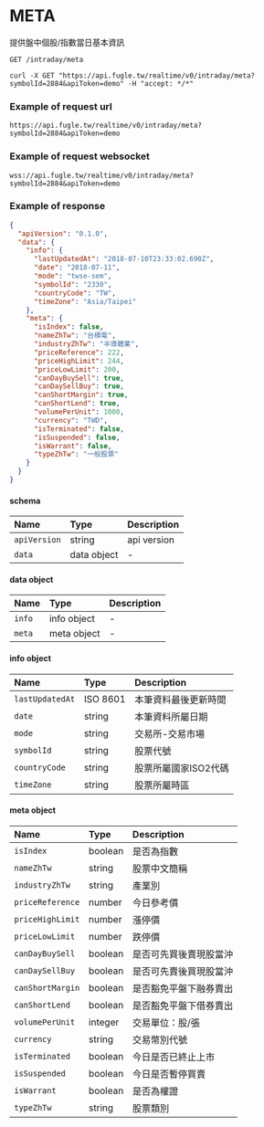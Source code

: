 # META

提供盤中個股/指數當日基本資訊

```
GET /intraday/meta
```

```
curl -X GET "https://api.fugle.tw/realtime/v0/intraday/meta?symbolId=2884&apiToken=demo" -H "accept: */*"
```

### Example of request url
```
https://api.fugle.tw/realtime/v0/intraday/meta?symbolId=2884&apiToken=demo
```

### Example of request websocket
```
wss://api.fugle.tw/realtime/v0/intraday/meta?symbolId=2884&apiToken=demo
```

### Example of response
```json
{
  "apiVersion": "0.1.0",
  "data": {
    "info": {
      "lastUpdatedAt": "2018-07-10T23:33:02.690Z",
      "date": "2018-07-11",
      "mode": "twse-sem",
      "symbolId": "2330",
      "countryCode": "TW",
      "timeZone": "Asia/Taipei"
    },
    "meta": {
      "isIndex": false,
      "nameZhTw": "台積電",
      "industryZhTw": "半導體業",
      "priceReference": 222,
      "priceHighLimit": 244,
      "priceLowLimit": 200,
      "canDayBuySell": true,
      "canDaySellBuy": true,
      "canShortMargin": true,
      "canShortLend": true,
      "volumePerUnit": 1000,
      "currency": "TWD",
      "isTerminated": false,
      "isSuspended": false,
      "isWarrant": false,
      "typeZhTw": "一般股票"
    }
  }
}
```

#### schema
| Name | Type | Description |
|:--|:--|:--|
|  `apiVersion` | string |  api version |
|  `data` | data object |  - |

#### data object
| Name | Type | Description |
|:--|:--|:--|
|  `info` | info object | - |
|  `meta` | meta object | -  |


#### info object
| Name | Type | Description |
|:--|:--|:--|
|  `lastUpdatedAt` | ISO 8601 | 本筆資料最後更新時間 |
|  `date` | string | 本筆資料所屬日期 |
|  `mode` | string | 交易所-交易市場 |
|  `symbolId` | string | 股票代號 |
|  `countryCode` | string | 股票所屬國家ISO2代碼 |
|  `timeZone` | string | 股票所屬時區 |


#### meta object
| Name | Type | Description |
|:--|:--|:--|
|  `isIndex` | boolean |  是否為指數 |
|  `nameZhTw` | string | 股票中文簡稱 |
|  `industryZhTw` | string | 產業別 |
|  `priceReference` | number | 今日參考價 |
|  `priceHighLimit` | number | 漲停價 |
|  `priceLowLimit` | number | 跌停價 |
|  `canDayBuySell` | boolean | 是否可先買後賣現股當沖 |
|  `canDaySellBuy` | boolean | 是否可先賣後買現股當沖 |
|  `canShortMargin` | boolean | 是否豁免平盤下融券賣出 |
|  `canShortLend` | boolean | 是否豁免平盤下借券賣出 |
|  `volumePerUnit` | integer | 交易單位：股/張 |
|  `currency` | string | 交易幣別代號 |
|  `isTerminated` | boolean | 今日是否已終止上市 |
|  `isSuspended` | boolean | 今日是否暫停買賣 |
|  `isWarrant` | boolean | 是否為權證 |
|  `typeZhTw` | string | 股票類別 |
